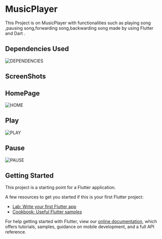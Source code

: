 # MusicPlayer

This Project is on MusicPlayer with functionalities such as playing song ,pausing song,forwarding song,backwarding song made by using Flutter and Dart .

## Dependencies Used

![DEPENDENCIES](assets/dependencies.jpg)

## ScreenShots

## HomePage

![HOME](assets/screenshots/start.jpg)

## Play

![PLAY](assets/screenshots/play.jpg)

## Pause

![PAUSE](assets/screenshots/pause.jpg)


## Getting Started

This project is a starting point for a Flutter application.

A few resources to get you started if this is your first Flutter project:

- [Lab: Write your first Flutter app](https://flutter.dev/docs/get-started/codelab)
- [Cookbook: Useful Flutter samples](https://flutter.dev/docs/cookbook)

For help getting started with Flutter, view our
[online documentation](https://flutter.dev/docs), which offers tutorials,
samples, guidance on mobile development, and a full API reference.

